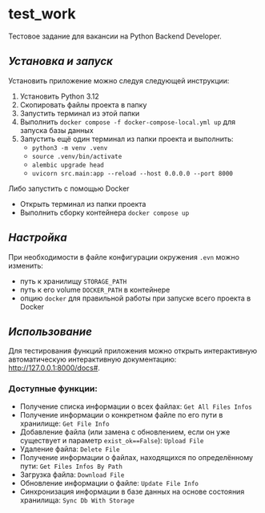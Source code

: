 # test_work
Тестовое задание для вакансии на Python Backend Developer.

## _Установка и запуск_
Установить приложение можно следуя следующей инструкции:
1. Установить Python 3.12
2. Скопировать файлы проекта в папку
3. Запустить терминал из этой папки
4. Выполнить `docker compose -f docker-compose-local.yml up` для запуска базы данных
5. Запустить ещё один терминал из папки проекта и выполнить:
   - `python3 -m venv .venv`
   - `source .venv/bin/activate`
   - `alembic upgrade head`
   - `uvicorn src.main:app --reload --host 0.0.0.0 --port 8000`

Либо запустить с помощью Docker
   - Открыть терминал из папки проекта
   - Выполнить сборку контейнера `docker compose up`

## _Настройка_
При необходимости в файле конфигурации окружения `.evn` можно изменить:
   - путь к хранилищу `STORAGE_PATH`
   - путь к его volume `DOCKER_PATH` в контейнере
   - опцию `docker` для правильной работы при запуске всего проекта в Docker

## _Использование_
Для тестирования функций приложения можно открыть интерактивную автоматическую интерактивную документацию: http://127.0.0.1:8000/docs#.
### ****Доступные функции:****
* Получение списка информации о всех файлах: `Get All Files Infos`
* Получение информации о конкретном файле по его пути в хранилище: `Get File Info`
* Добавление файла (или замена с обновлением, если он уже существует и параметр `exist_ok==False`): `Upload File`
* Удаление файла: `Delete File`
* Получение информации о файлах, находящихся по определённому пути: `Get Files Infos By Path`
* Загрузка файла: `Download File`
* Обновление информации о файле: `Update File Info`
* Синхронизация информации в базе данных на основе состояния хранилища: `Sync Db With Storage`